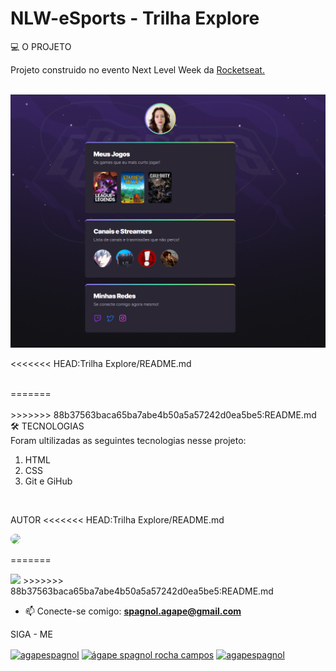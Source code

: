 # NLW-eSports - Trilha Explore

💻 O PROJETO

Projeto construido no evento Next Level Week da <a blank="_target" href="https://www.rocketseat.com.br/"> Rocketseat.</a>
<br><br>

![preview](./.github/preview.png)<br>

<<<<<<< HEAD:Trilha Explore/README.md

<br>
=======
<br><br>
>>>>>>> 88b37563baca65ba7abe4b50a5a57242d0ea5be5:README.md
🛠️ TECNOLOGIAS
<br>
Foram ultilizadas as seguintes tecnologias nesse projeto:

<ol>
<li>HTML</li>

<li>CSS</li>

<li>Git e GiHub</li>
</ol>
<br>

AUTOR
<<<<<<< HEAD:Trilha Explore/README.md

<img src="https://avatars.githubusercontent.com/u/109369848?s=400&u=51b308e641383df533b0c07607d072e93848ea3a&v=4" style=" width: 100px;border-radius:10px;">

=======
 
 <img src="https://avatars.githubusercontent.com/u/109369848?s=400&u=51b308e641383df533b0c07607d072e93848ea3a&v=4" width="100px">
>>>>>>> 88b37563baca65ba7abe4b50a5a57242d0ea5be5:README.md

- 📫 Conecte-se comigo: **spagnol.agape@gmail.com**


SIGA - ME
<p align="left">
<a href="https://twitter.com/agapespagnol" target="blank"><img align="center" src="https://raw.githubusercontent.com/rahuldkjain/github-profile-readme-generator/master/src/images/icons/Social/twitter.svg" alt="agapespagnol" height="30" width="40" /></a>
<a href="https://linkedin.com/in/ágape spagnol rocha campos" target="blank"><img align="center" src="https://raw.githubusercontent.com/rahuldkjain/github-profile-readme-generator/master/src/images/icons/Social/linked-in-alt.svg" alt="ágape spagnol rocha campos" height="30" width="40" /></a>
<a href="https://instagram.com/agapespagnol" target="blank"><img align="center" src="https://raw.githubusercontent.com/rahuldkjain/github-profile-readme-generator/master/src/images/icons/Social/instagram.svg" alt="agapespagnol" height="30" width="40" /></a>
</p>

